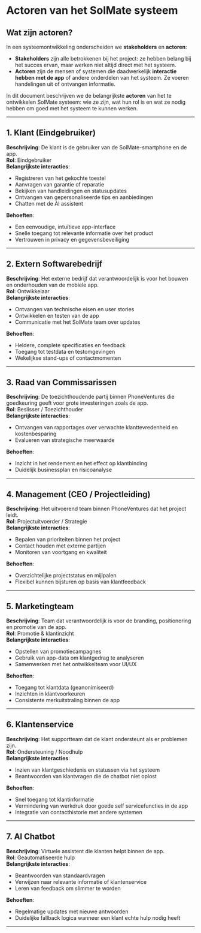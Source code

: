 # Actoren van het SolMate systeem

## Wat zijn actoren?

In een systeemontwikkeling onderscheiden we **stakeholders** en **actoren**:

- **Stakeholders** zijn alle betrokkenen bij het project: ze hebben belang bij het succes ervan, maar werken niet altijd direct met het systeem.
- **Actoren** zijn de mensen of systemen die daadwerkelijk **interactie hebben met de app** of andere onderdelen van het systeem. Ze voeren handelingen uit of ontvangen informatie.

In dit document beschrijven we de belangrijkste **actoren** van het te ontwikkelen SolMate systeem: wie ze zijn, wat hun rol is en wat ze nodig hebben om goed met het systeem te kunnen werken.

---

## 1. Klant (Eindgebruiker)

**Beschrijving**: De klant is de gebruiker van de SolMate-smartphone en de app.  
**Rol**: Eindgebruiker  
**Belangrijkste interacties**:
- Registreren van het gekochte toestel
- Aanvragen van garantie of reparatie
- Bekijken van handleidingen en statusupdates
- Ontvangen van gepersonaliseerde tips en aanbiedingen
- Chatten met de AI assistent

**Behoeften**:
- Een eenvoudige, intuïtieve app-interface
- Snelle toegang tot relevante informatie over het product
- Vertrouwen in privacy en gegevensbeveiliging

---

## 2. Extern Softwarebedrijf

**Beschrijving**: Het externe bedrijf dat verantwoordelijk is voor het bouwen en onderhouden van de mobiele app.  
**Rol**: Ontwikkelaar  
**Belangrijkste interacties**:
- Ontvangen van technische eisen en user stories
- Ontwikkelen en testen van de app
- Communicatie met het SolMate team over updates

**Behoeften**:
- Heldere, complete specificaties en feedback
- Toegang tot testdata en testomgevingen
- Wekelijkse stand-ups of contactmomenten

---

## 3. Raad van Commissarissen

**Beschrijving**: De toezichthoudende partij binnen PhoneVentures die goedkeuring geeft voor grote investeringen zoals de app.  
**Rol**: Beslisser / Toezichthouder  
**Belangrijkste interacties**:
- Ontvangen van rapportages over verwachte klanttevredenheid en kostenbesparing
- Evalueren van strategische meerwaarde

**Behoeften**:
- Inzicht in het rendement en het effect op klantbinding
- Duidelijk businessplan en risicoanalyse

---

## 4. Management (CEO / Projectleiding)

**Beschrijving**: Het uitvoerend team binnen PhoneVentures dat het project leidt.  
**Rol**: Projectuitvoerder / Strategie  
**Belangrijkste interacties**:
- Bepalen van prioriteiten binnen het project
- Contact houden met externe partijen
- Monitoren van voortgang en kwaliteit

**Behoeften**:
- Overzichtelijke projectstatus en mijlpalen
- Flexibel kunnen bijsturen op basis van klantfeedback

---

## 5. Marketingteam

**Beschrijving**: Team dat verantwoordelijk is voor de branding, positionering en promotie van de app.  
**Rol**: Promotie & klantinzicht  
**Belangrijkste interacties**:
- Opstellen van promotiecampagnes
- Gebruik van app-data om klantgedrag te analyseren
- Samenwerken met het ontwikkelteam voor UI/UX

**Behoeften**:
- Toegang tot klantdata (geanonimiseerd)
- Inzichten in klantvoorkeuren
- Consistente merkuitstraling binnen de app

---

## 6. Klantenservice

**Beschrijving**: Het supportteam dat de klant ondersteunt als er problemen zijn.  
**Rol**: Ondersteuning / Noodhulp  
**Belangrijkste interacties**:
- Inzien van klantgeschiedenis en statussen via het systeem
- Beantwoorden van klantvragen die de chatbot niet oplost

**Behoeften**:
- Snel toegang tot klantinformatie
- Vermindering van werkdruk door goede self servicefuncties in de app
- Integratie van contacthistorie met andere systemen

---

## 7. AI Chatbot

**Beschrijving**: Virtuele assistent die klanten helpt binnen de app.  
**Rol**: Geautomatiseerde hulp  
**Belangrijkste interacties**:
- Beantwoorden van standaardvragen
- Verwijzen naar relevante informatie of klantenservice
- Leren van feedback om slimmer te worden

**Behoeften**:
- Regelmatige updates met nieuwe antwoorden
- Duidelijke fallback logica wanneer een klant echte hulp nodig heeft

---



